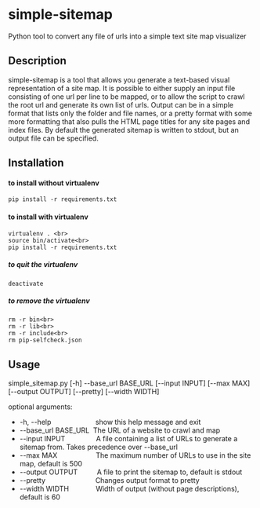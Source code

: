 # simple-sitemap
Python tool to convert any file of urls into a simple text site map visualizer

## Description
simple-sitemap is a tool that allows you generate a text-based visual representation of a site map.  It is possible to either supply an input file consisting of one url per line to be mapped, or to allow the script to crawl the root url and generate its own list of urls.  Output can be in a simple format that lists only the folder and file names, or a pretty format with some more formatting that also pulls the HTML page titles for any site pages and index files.  By default the generated sitemap is written to stdout, but an output file can be specified.

## Installation

#### to install without virtualenv
    pip install -r requirements.txt

#### to install with virtualenv
    virtualenv . <br>
    source bin/activate<br>
    pip install -r requirements.txt


##### to quit the virtualenv
    deactivate

##### to remove the virtualenv
    rm -r bin<br>
    rm -r lib<br>
    rm -r include<br>
    rm pip-selfcheck.json

## Usage

simple_sitemap.py [-h] --base_url BASE_URL [--input INPUT] [--max MAX] [--output OUTPUT] [--pretty] [--width WIDTH]

optional arguments:<br>
*  -h, --help&nbsp;&nbsp;&nbsp;&nbsp;&nbsp;&nbsp;&nbsp;&nbsp;&nbsp;&nbsp;&nbsp;&nbsp;&nbsp;&nbsp;&nbsp;&nbsp;&nbsp;&nbsp;&nbsp;&nbsp;&nbsp;&nbsp;&nbsp;show this help message and exit<br>
*  --base_url BASE_URL&nbsp;&nbsp;The URL of a website to crawl and map<br>
*  --input INPUT&nbsp;&nbsp;&nbsp;&nbsp;&nbsp;&nbsp;&nbsp;&nbsp;&nbsp;&nbsp;&nbsp;&nbsp;&nbsp;&nbsp;&nbsp;&nbsp;A file containing a list of URLs to generate a sitemap from. Takes precedence over --base_url<br>
*  --max MAX&nbsp;&nbsp;&nbsp;&nbsp;&nbsp;&nbsp;&nbsp;&nbsp;&nbsp;&nbsp;&nbsp;&nbsp;&nbsp;&nbsp;&nbsp;&nbsp;&nbsp;&nbsp;&nbsp;&nbsp;The maximum number of URLs to use in the site map, default is 500<br>
*  --output OUTPUT&nbsp;&nbsp;&nbsp;&nbsp;&nbsp;&nbsp;&nbsp;&nbsp;&nbsp;&nbsp;A file to print the sitemap to, default is stdout<br>
*  --pretty&nbsp;&nbsp;&nbsp;&nbsp;&nbsp;&nbsp;&nbsp;&nbsp;&nbsp;&nbsp;&nbsp;&nbsp;&nbsp;&nbsp;&nbsp;&nbsp;&nbsp;&nbsp;&nbsp;&nbsp;&nbsp;&nbsp;&nbsp;&nbsp;&nbsp;&nbsp;Changes output format to pretty<br>
*  --width WIDTH&nbsp;&nbsp;&nbsp;&nbsp;&nbsp;&nbsp;&nbsp;&nbsp;&nbsp;&nbsp;&nbsp;&nbsp;&nbsp;&nbsp;Width of output (without page descriptions), default is 60
